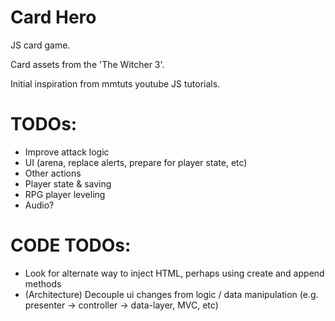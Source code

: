 # Card Hero
JS card game.

Card assets from the 'The Witcher 3'.

Initial inspiration from mmtuts youtube JS tutorials. 

# TODOs:
- Improve attack logic
- UI (arena, replace alerts, prepare for player state, etc)
- Other actions
- Player state & saving
- RPG player leveling
- Audio?

# CODE TODOs:
- Look for alternate way to inject HTML, perhaps using create and append methods
- (Architecture) Decouple ui changes from logic / data manipulation (e.g. presenter -> controller -> data-layer, MVC, etc)
